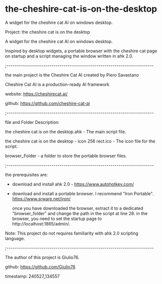 # the-cheshire-cat-is-on-the-desktop
A widget for the cheshire cat AI on windows desktop.



Project: the cheshire cat is on the desktop

A widget for the cheshire cat AI on windows desktop.

Inspired by desktop widgets, a portable browser with the cheshire cat page on startup 
and a script managing the window written in ahk 2.0.

;---------------------------------------------------------------------------

the main project is the Cheshire Cat AI created by Piero Savastano

Cheshire Cat AI is a production-ready AI framework 

website: https://cheshirecat.ai/

github:  https://github.com/cheshire-cat-ai

;---------------------------------------------------------------------------

file and Folder Description:

the cheshire cat is on the desktop.ahk - The main script file.

the cheshire cat is on the desktop - icon 256 rect.ico - The icon file for the script.

browser_Folder - a folder to store the portable browser files.

;---------------------------------------------------------------------------

the prerequisites are:

- download and install ahk 2.0 - https://www.autohotkey.com/

- download and install a portable browser. I recommend "Iron Portable".
  https://www.srware.net/iron/
 
  once you have downloaded the browser, extract it to a dedicated "browser_folder" and change the path in the script at line 28.
  in the browser, you need to set the startup page to http://localhost:1865/admin/.
  
Note: This project do not requires familiarity with ahk 2.0 scripting language.

;---------------------------------------------------------------------------

The author of this project is Giulio76.

github: https://github.com/Giulio76

timestamp: 240527_134557
